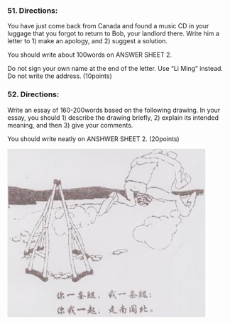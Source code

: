 ### 51. Directions:

You have just come back from Canada and found a music CD in your luggage that you forgot to return to Bob, your landlord there. Write him a letter to
	1) make an apology, and
	2) suggest a solution.

You should write about 100words on ANSWER SHEET 2.

Do not sign your own name at the end of the letter. Use “Li Ming” instead.
Do not write the address. (10points)





### 52. Directions:

Write an essay of 160-200words based on the following drawing. In your essay, you should
	1) describe the drawing briefly,
	2) explain its intended meaning, and then
	3) give your comments.

You should write neatly on ANSHWER SHEET 2. (20points)

![1653039444444](assets/1653039444444.png)